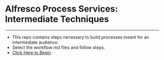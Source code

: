 # Alfresco Process Services: Intermediate Techniques

---
* This repo contains steps necessary to build processes meant for an intermediate audience.
* Select the workflow md files and follow steps.
* [Click Here to Begin](Alfresco%20Process%20Services:Intermediate%20Techniques.md)
